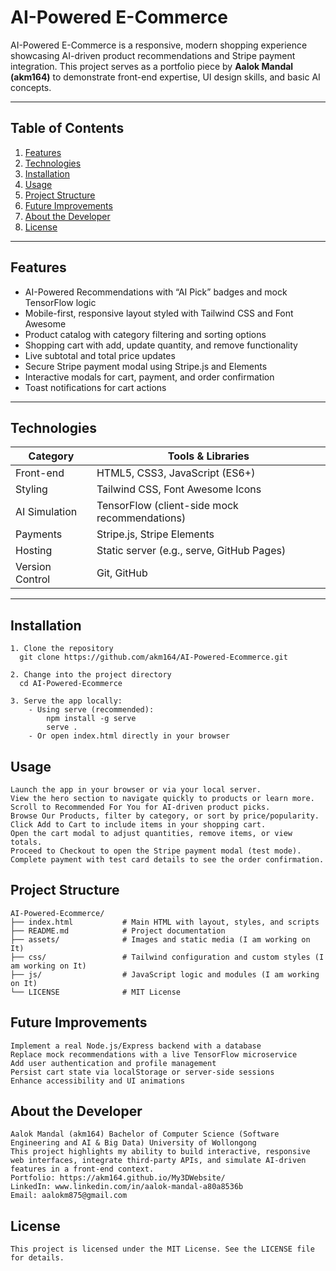 # AI-Powered E-Commerce

AI-Powered E-Commerce is a responsive, modern shopping experience showcasing AI-driven product recommendations and Stripe payment integration. This project serves as a portfolio piece by **Aalok Mandal (akm164)** to demonstrate front-end expertise, UI design skills, and basic AI concepts.

---

## Table of Contents

1. [Features](#features)  
2. [Technologies](#technologies)  
3. [Installation](#installation)  
4. [Usage](#usage)  
5. [Project Structure](#project-structure)  
6. [Future Improvements](#future-improvements)  
7. [About the Developer](#about-the-developer)  
8. [License](#license)  

---

## Features

- AI-Powered Recommendations with “AI Pick” badges and mock TensorFlow logic  
- Mobile-first, responsive layout styled with Tailwind CSS and Font Awesome  
- Product catalog with category filtering and sorting options  
- Shopping cart with add, update quantity, and remove functionality  
- Live subtotal and total price updates  
- Secure Stripe payment modal using Stripe.js and Elements  
- Interactive modals for cart, payment, and order confirmation  
- Toast notifications for cart actions  

---

## Technologies

| Category        | Tools & Libraries                             |
| --------------- | ---------------------------------------------- |
| Front-end       | HTML5, CSS3, JavaScript (ES6+)                |
| Styling         | Tailwind CSS, Font Awesome Icons              |
| AI Simulation   | TensorFlow (client-side mock recommendations) |
| Payments        | Stripe.js, Stripe Elements                    |
| Hosting         | Static server (e.g., serve, GitHub Pages)      |
| Version Control | Git, GitHub                                    |

---

## Installation
```
1. Clone the repository  
  git clone https://github.com/akm164/AI-Powered-Ecommerce.git

2. Change into the project directory
  cd AI-Powered-Ecommerce

3. Serve the app locally:
    - Using serve (recommended):
        npm install -g serve
        serve .
    - Or open index.html directly in your browser
```

## Usage
```
Launch the app in your browser or via your local server.
View the hero section to navigate quickly to products or learn more.
Scroll to Recommended For You for AI-driven product picks.
Browse Our Products, filter by category, or sort by price/popularity.
Click Add to Cart to include items in your shopping cart.
Open the cart modal to adjust quantities, remove items, or view totals.
Proceed to Checkout to open the Stripe payment modal (test mode).
Complete payment with test card details to see the order confirmation.
```

## Project Structure
```
AI-Powered-Ecommerce/
├── index.html           # Main HTML with layout, styles, and scripts
├── README.md            # Project documentation
├── assets/              # Images and static media (I am working on It) 
├── css/                 # Tailwind configuration and custom styles (I am working on It)
├── js/                  # JavaScript logic and modules (I am working on It)
└── LICENSE              # MIT License
```

## Future Improvements
```
Implement a real Node.js/Express backend with a database
Replace mock recommendations with a live TensorFlow microservice
Add user authentication and profile management
Persist cart state via localStorage or server-side sessions
Enhance accessibility and UI animations
```

## About the Developer
```
Aalok Mandal (akm164) Bachelor of Computer Science (Software Engineering and AI & Big Data) University of Wollongong
This project highlights my ability to build interactive, responsive web interfaces, integrate third-party APIs, and simulate AI-driven features in a front-end context.
Portfolio: https://akm164.github.io/My3DWebsite/
LinkedIn: www.linkedin.com/in/aalok-mandal-a80a8536b
Email: aalokm875@gmail.com
```

## License
```
This project is licensed under the MIT License. See the LICENSE file for details.
